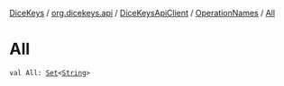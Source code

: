 [DiceKeys](../../../index.md) / [org.dicekeys.api](../../index.md) / [DiceKeysApiClient](../index.md) / [OperationNames](index.md) / [All](./-all.md)

# All

`val All: `[`Set`](https://kotlinlang.org/api/latest/jvm/stdlib/kotlin.collections/-set/index.html)`<`[`String`](https://kotlinlang.org/api/latest/jvm/stdlib/kotlin/-string/index.html)`>`